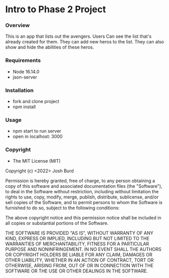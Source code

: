 # Intro to Phase 2 Project

### Overview 

This is an app that lists out the avengers. Users Can see the list that's already created for them.
They can add new heros to the list. They can also show and hide the abilities of these heros.

### Requirements
* Node 16.14.0
* json-server

### Installation
* fork and clone project
* npm install

### Usage

* npm start to run server
* open in localhost: 3000

### Copyright
* The MIT License (MIT)

Copyright (c) <2022> Josh Burd

Permission is hereby granted, free of charge, to any person obtaining a copy
of this software and associated documentation files (the "Software"), to deal
in the Software without restriction, including without limitation the rights
to use, copy, modify, merge, publish, distribute, sublicense, and/or sell
copies of the Software, and to permit persons to whom the Software is
furnished to do so, subject to the following conditions:

The above copyright notice and this permission notice shall be included in
all copies or substantial portions of the Software.

THE SOFTWARE IS PROVIDED "AS IS", WITHOUT WARRANTY OF ANY KIND, EXPRESS OR
IMPLIED, INCLUDING BUT NOT LIMITED TO THE WARRANTIES OF MERCHANTABILITY,
FITNESS FOR A PARTICULAR PURPOSE AND NONINFRINGEMENT. IN NO EVENT SHALL THE
AUTHORS OR COPYRIGHT HOLDERS BE LIABLE FOR ANY CLAIM, DAMAGES OR OTHER
LIABILITY, WHETHER IN AN ACTION OF CONTRACT, TORT OR OTHERWISE, ARISING FROM,
OUT OF OR IN CONNECTION WITH THE SOFTWARE OR THE USE OR OTHER DEALINGS IN
THE SOFTWARE.